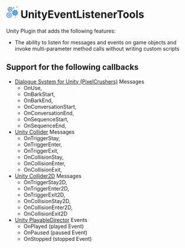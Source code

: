 # <img src=Icon.png width=32> UnityEventListenerTools

Unity Plugin that adds the following features:

* The ability to listen for messages and events on game objects and invoke multi-parameter method calls without writing custom scripts

## Support for the following callbacks
* [Dialogue System for Unity (PixelCrushers)](https://www.pixelcrushers.com/dialogue-system/) Messages
  * OnUse,
  * OnBarkStart,
  * OnBarkEnd,
  * OnConversationStart,
  * OnConversationEnd,
  * OnSequenceStart,
  * OnSequenceEnd,
* [Unity Collider](https://docs.unity3d.com/ScriptReference/Collider.html) Messages
  * OnTriggerStay,
  * OnTriggerEnter,
  * OnTriggerExit,
  * OnCollisionStay,
  * OnCollisionEnter,
  * OnCollisionExit,
* [Unity Collider2D](https://docs.unity3d.com/ScriptReference/Collider2D.html) Messages
  * OnTriggerStay2D,
  * OnTriggerEnter2D,
  * OnTriggerExit2D,
  * OnCollisionStay2D,
  * OnCollisionEnter2D,
  * OnCollisionExit2D
* [Unity PlayableDirector](https://docs.unity3d.com/ScriptReference/Playables.PlayableDirector.html) Events
  * OnPlayed (played Event)
  * OnPaused (paused Event)
  * OnStopped (stopped Event)

